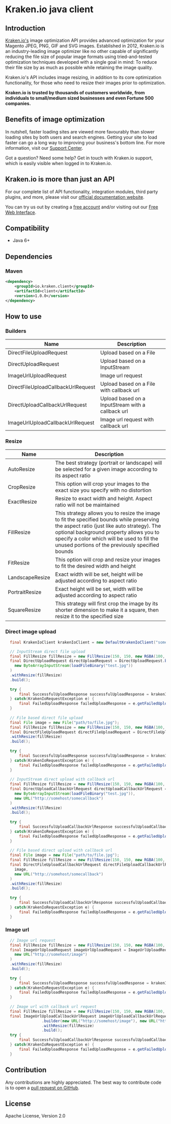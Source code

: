 # Kraken.io java client

## Introduction
[Kraken.io's](https://kraken.io/) image optimization API provides advanced optimization for your Magento JPEG, PNG, GIF and SVG images.
Established in 2012, Kraken.io is an industry-leading image optimizer like no other capable of significantly reducing the file size of popular image formats using tried-and-tested optimization techniques developed with a single goal in mind: To reduce their file size by as much as possible while retaining the image quality.

Kraken.io's API includes image resizing, in addition to its core optimization functionality, for those who need to resize their images prior to optimization.

**Kraken.io is trusted by thousands of customers worldwide, from individuals to small/medium sized businesses and even Fortune 500 companies.**

## Benefits of image optimization
In nutshell, faster loading sites are viewed more favourably than slower loading sites by both users and search engines. Getting your site to load faster can go a long way to improving your business's bottom line. For more information, visit our [Support Center](https://support.kraken.io/).

Got a question? Need some help? Get in touch with Kraken.io support, which is easily visible when logged in to Kraken.io.


## Kraken.io is more than just an API
For our complete list of API functionality, integration modules, third party plugins, and more, please visit our [official documentation website](https://kraken.io/docs/getting-started).

You can try us out by creating a [free account](https://kraken.io/signup) and/or visiting out our [Free Web Interface](https://kraken.io/web-interface).

## Compatibility
- Java 6+

## Dependencies

### Maven
```xml
<dependency>
    <groupId>io.kraken.client</groupId>
    <artifactId>client</artifactId>
    <version>1.0.0</version>
</dependency>
```

## How to use

### Builders
Name                                | Description
----------------------------------- | --------------------------------------------------
 DirectFileUploadRequest            | Upload based on a File
 DirectUploadRequest                | Upload based on a InputStream
 ImageUrlUploadRequest              | Image url request
 DirectFileUploadCallbackUrlRequest | Upload based on a File with callback url
 DirectUploadCallbackUrlRequest     | Upload based on a InputStream with a callback url
 ImageUrlUploadCallbackUrlRequest   | Image url request with callback url
 
### Resize
Name                | Description
------------------- | --------------------------------------------------------------------------------
 AutoResize         | The best strategy (portrait or landscape) will be selected for a given image according to its aspect ratio
 CropResize         | This option will crop your images to the exact size you specify with no distortion
 ExactResize        | Resize to exact width and height. Aspect ratio will not be maintained
 FillResize         | This strategy allows you to resize the image to fit the specified bounds while preserving the aspect ratio (just like auto strategy). The optional background property allows you to specify a color which will be used to fill the unused portions of the previously specified bounds
 FitResize          | This option will crop and resize your images to fit the desired width and height
 LandscapeResize    | Exact width will be set, height will be adjusted according to aspect ratio
 PortraitResize     | Exact height will be set, width will be adjusted according to aspect ratio
 SquareResize       | This strategy will first crop the image by its shorter dimension to make it a square, then resize it to the specified size

### Direct image upload

```java
  final KrakenIoClient krakenIoClient = new DefaultKrakenIoClient("somekey", "somesecret");

  // InputStream direct file upload
  final FillResize fillResize = new FillResize(150, 150, new RGBA(100, 100, 100, BigDecimal.ONE));
  final DirectUploadRequest directUploadRequest = DirectUploadRequest.builder(
    new ByteArrayInputStream(loadFileBinary("test.jpg"))
  )
  .withResize(fillResize)
  .build();
  
  try {
      final SuccessfulUploadResponse successfulUploadResponse = krakenIoClient.directUpload(directUploadRequest);
  } catch(KrakenIoRequestException e) {
      final FailedUploadResponse failedUploadResponse = e.getFailedUploadResponse();
  }
  
  // File based direct file upload
  final File image = new File("path/to/file.jpg");
  final FillResize fillResize = new FillResize(150, 150, new RGBA(100, 100, 100, BigDecimal.ONE));
  final DirectFileUploadRequest directFileUploadRequest = DirectFileUploadRequest.builder(image)
  .withResize(fillResize)
  .build();
  
  try {
      final SuccessfulUploadResponse successfulUploadResponse = krakenIoClient.directUpload(directFileUploadRequest);
  } catch(KrakenIoRequestException e) {
      final FailedUploadResponse failedUploadResponse = e.getFailedUploadResponse();
  }
  
  // InputStream direct upload with callback url
  final FillResize fillResize = new FillResize(150, 150, new RGBA(100, 100, 100, BigDecimal.ONE));
  final DirectUploadCallbackUrlRequest directUploadCallbackUrlRequest = DirectUploadCallbackUrlRequest.builder(
    new ByteArrayInputStream(loadFileBinary("test.jpg")), 
    new URL("http://somehost/somecallback")
  )
  .withResize(fillResize)
  .build();
  
  try {
      final SuccessfulUploadCallbackUrlResponse successfulUploadCallbackUrlResponse = krakenIoClient.directUpload(directUploadCallbackUrlRequest);
  } catch(KrakenIoRequestException e) {
      final FailedUploadResponse failedUploadResponse = e.getFailedUploadResponse();
  }
  
  // File based direct upload with callback url
  final File image = new File("path/to/file.jpg");
  final FillResize fillResize = new FillResize(150, 150, new RGBA(100, 100, 100, BigDecimal.ONE));
  final DirectFileUploadCallbackUrlRequest directFileUploadCallbackUrlRequest = DirectFileUploadCallbackUrlRequest.builder(
    image, 
    new URL("http://somehost/somecallback")
  )
  .withResize(fillResize)
  .build();
  
  try {
      final SuccessfulUploadCallbackUrlResponse successfulUploadCallbackUrlResponse = krakenIoClient.directUpload(directFileUploadCallbackUrlRequest);
  } catch(KrakenIoRequestException e) {
      final FailedUploadResponse failedUploadResponse = e.getFailedUploadResponse();
  }
```

### Image url
```java
  // Image url request
  final FillResize fillResize = new FillResize(150, 150, new RGBA(100, 100, 100, BigDecimal.ONE));
  final ImageUrlUploadRequest imageUrlUploadRequest = ImageUrlUploadRequest.builder(
    new URL("http://somehost/image")
  )
  .withResize(fillResize)
  .build();
  
  try {
      final SuccessfulUploadResponse successfulUploadResponse = krakenIoClient.imageUrlUpload(imageUrlUploadRequest);
  } catch(KrakenIoRequestException e) {
      final FailedUploadResponse failedUploadResponse = e.getFailedUploadResponse();
  }
  
  // Image url with callback url request
  final FillResize fillResize = new FillResize(150, 150, new RGBA(100, 100, 100, BigDecimal.ONE));
  final ImageUrlUploadCallbackUrlRequest imageUrlUploadCallbackUrlRequest = ImageUrlUploadCallbackUrlRequest
                .builder(new URL("http://somehost/image"), new URL("http://somehost/somecallback"))
                .withResize(fillResize)
                .build();
  try {
      final SuccessfulUploadCallbackUrlResponse successfulUploadCallbackUrlResponse = krakenIoClient.imageUrlUpload(imageUrlUploadCallbackUrlRequest);
  } catch(KrakenIoRequestException e) {
      final FailedUploadResponse failedUploadResponse = e.getFailedUploadResponse();
  }
```

Contribution
------------

Any contributions are highly appreciated. The best way to contribute code is to open a
[pull request on GitHub](https://help.github.com/articles/using-pull-requests).

## License
Apache License, Version 2.0
